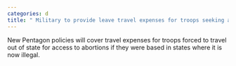 ```yaml
---
categories: d
title: " Military to provide leave travel expenses for troops seeking abortions outofstate"
---
```

New Pentagon policies will cover travel expenses for troops forced to travel out of state for access to abortions if they were based in states where it is now illegal.